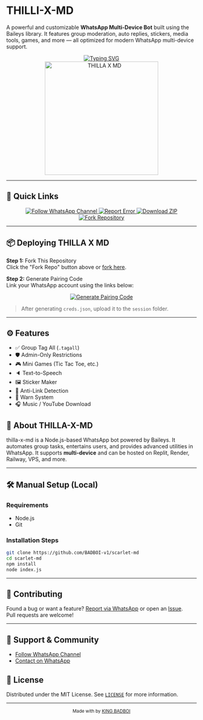 # THILLI-X-MD

A powerful and customizable **WhatsApp Multi-Device Bot** built using the Baileys library. It features group moderation, auto replies, stickers, media tools, games, and more — all optimized for modern WhatsApp multi-device support.

<div align="center"> 
  <a href="https://git.io/typing-svg"> 
    <img src="https://readme-typing-svg.demolab.com?font=Ribeye&size=50&pause=1000&color=00FFA3&center=true&width=910&height=100&lines=THILLA+X+MD;Multi-Device+Whatsapp+Bot;Coded+By+SNOWBIRD0074" alt="Typing SVG" />
  </a> 
</div> 

<div align="center"> 
  <a href="https://github.com/BADBOI-v1/scarlet-md">
    <img src="https://ibb.co/6cmVVgTH" alt="THILLA X MD" height="300">
  </a> 
</div>

---

## 🚀 Quick Links

<div align="center">
  <a href="https://chat.whatsapp.com/D29rmEEirjr6Ic6Blxyja3?mode=ems_copy_t">
    <img src="https://img.shields.io/badge/Follow%20WhatsApp%20Channel-25D366?style=for-the-badge&logo=whatsapp&logoColor=white" alt="Follow WhatsApp Channel"/>
  </a>
  <a href="https://wa.me/94767208992?text=Hi%20I%20want%20to%20report%20an%20error%20in%20THILLA%20X%20MD">
    <img src="https://img.shields.io/badge/Report%20Error%20on%20WhatsApp-EA4335?style=for-the-badge&logo=whatsapp&logoColor=white" alt="Report Error"/>
  </a>
  <a href="https://github.com/BADBOI-v1/scarlet-md/archive/refs/heads/main.zip">
    <img src="https://img.shields.io/badge/Download%20ZIP-4285F4?style=for-the-badge&logo=github&logoColor=white" alt="Download ZIP"/>
  </a>
  <a href="https://github.com/BADBOI-v1/Thilla-x-md/fork">
    <img src="https://img.shields.io/badge/Fork%20Repo-blue?style=for-the-badge&logo=github" alt="Fork Repository"/>
  </a>
</div>

---

## 📦 Deploying THILLA X MD

**Step 1:** Fork This Repository  
Click the "Fork Repo" button above or [fork here](https://github.com/BADBOI-v1/scarlet-md/fork).

**Step 2:** Generate Pairing Code  
Link your WhatsApp account using the links below:

<div align="center">
  <a href="https://snowbird-pairing.onrender.com/">
    <img src="https://img.shields.io/badge/Generate%20Pairing%20Code-green?style=for-the-badge" alt="Generate Pairing Code"/>
  </a>
</div>

> After generating `creds.json`, upload it to the `session` folder.


---

## ⚙️ Features

- ✅ Group Tag All (`.tagall`)
- 🛡️ Admin-Only Restrictions
- 🎮 Mini Games (Tic Tac Toe, etc.)
- 🔈 Text-to-Speech
- 🖼️ Sticker Maker
- 🔗 Anti-Link Detection
- 🚫 Warn System
- 🎧 Music / YouTube Download

## 📖 About THILLA-X-MD

thilla-x-md is a Node.js-based WhatsApp bot powered by Baileys. It automates group tasks, entertains users, and provides advanced utilities in WhatsApp. It supports **multi-device** and can be hosted on Replit, Render, Railway, VPS, and more.

---

## 🛠️ Manual Setup (Local)

### Requirements

- Node.js
- Git

### Installation Steps

```bash
git clone https://github.com/BADBOI-v1/scarlet-md
cd scarlet-md
npm install
node index.js
```

---

## 🤝 Contributing

Found a bug or want a feature? [Report via WhatsApp](https://wa.me/94767208992?text=Hi%20I%20want%20to%20report%20an%20error%20in%20thilla-10%20x%20md) or open an [Issue](https://github.com/BADBOI-v1/scarlet-md/issues).  
Pull requests are welcome!

---

## 💬 Support & Community

- [Follow WhatsApp Channel](https://chat.whatsapp.com/D29rmEEirjr6Ic6Blxyja3?mode=ems_copy_t)
- [Contact on WhatsApp](https://wa.me/94767208992)

## 📄 License

Distributed under the MIT License. See [`LICENSE`](LICENSE) for more information.

---

<div align="center">
  <sub>Made with  by <a href="https://github.com/BADBOI-v1">KING BADBOI</a></sub>
</div>

